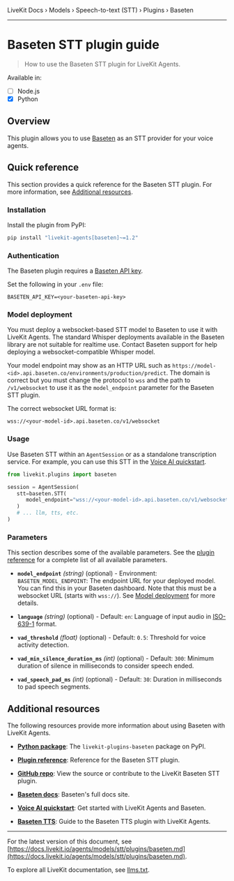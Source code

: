 LiveKit Docs › Models › Speech-to-text (STT) › Plugins › Baseten

---

# Baseten STT plugin guide

> How to use the Baseten STT plugin for LiveKit Agents.

Available in:
- [ ] Node.js
- [x] Python

## Overview

This plugin allows you to use [Baseten](https://www.baseten.co/) as an STT provider for your voice agents.

## Quick reference

This section provides a quick reference for the Baseten STT plugin. For more information, see [Additional resources](#additional-resources).

### Installation

Install the plugin from PyPI:

```bash
pip install "livekit-agents[baseten]~=1.2"

```

### Authentication

The Baseten plugin requires a [Baseten API key](https://app.baseten.co/settings/api-keys).

Set the following in your `.env` file:

```shell
BASETEN_API_KEY=<your-baseten-api-key>

```

### Model deployment

You must deploy a websocket-based STT model to Baseten to use it with LiveKit Agents. The standard Whisper deployments available in the Baseten library are not suitable for realtime use. Contact Baseten support for help deploying a websocket-compatible Whisper model.

Your model endpoint may show as an HTTP URL such as `https://model-<id>.api.baseten.co/environments/production/predict`. The domain is correct but you must change the protocol to `wss` and the path to `/v1/websocket` to use it as the `model_endpoint` parameter for the Baseten STT plugin.

The correct websocket URL format is:

```
wss://<your-model-id>.api.baseten.co/v1/websocket

```

### Usage

Use Baseten STT within an `AgentSession` or as a standalone transcription service. For example, you can use this STT in the [Voice AI quickstart](https://docs.livekit.io/agents/start/voice-ai.md).

```python
from livekit.plugins import baseten

session = AgentSession(
   stt=baseten.STT(
      model_endpoint="wss://<your-model-id>.api.baseten.co/v1/websocket",
   )
   # ... llm, tts, etc.
)

```

### Parameters

This section describes some of the available parameters. See the [plugin reference](https://docs.livekit.io/reference/python/v1/livekit/plugins/baseten/index.html.md#livekit.plugins.baseten.STT) for a complete list of all available parameters.

- **`model_endpoint`** _(string)_ (optional) - Environment: `BASETEN_MODEL_ENDPOINT`: The endpoint URL for your deployed model. You can find this in your Baseten dashboard. Note that this must be a websocket URL (starts with `wss://`). See [Model deployment](#model-deployment) for more details.

- **`language`** _(string)_ (optional) - Default: `en`: Language of input audio in [ISO-639-1](https://en.wikipedia.org/wiki/List_of_ISO_639_language_codes) format.

- **`vad_threshold`** _(float)_ (optional) - Default: `0.5`: Threshold for voice activity detection.

- **`vad_min_silence_duration_ms`** _(int)_ (optional) - Default: `300`: Minimum duration of silence in milliseconds to consider speech ended.

- **`vad_speech_pad_ms`** _(int)_ (optional) - Default: `30`: Duration in milliseconds to pad speech segments.

## Additional resources

The following resources provide more information about using Baseten with LiveKit Agents.

- **[Python package](https://pypi.org/project/livekit-plugins-baseten/)**: The `livekit-plugins-baseten` package on PyPI.

- **[Plugin reference](https://docs.livekit.io/reference/python/v1/livekit/plugins/baseten/index.html.md#livekit.plugins.baseten.STT)**: Reference for the Baseten STT plugin.

- **[GitHub repo](https://github.com/livekit/agents/tree/main/livekit-plugins/livekit-plugins-baseten)**: View the source or contribute to the LiveKit Baseten STT plugin.

- **[Baseten docs](https://docs.baseten.co/)**: Baseten's full docs site.

- **[Voice AI quickstart](https://docs.livekit.io/agents/start/voice-ai.md)**: Get started with LiveKit Agents and Baseten.

- **[Baseten TTS](https://docs.livekit.io/agents/models/tts/plugins/baseten.md)**: Guide to the Baseten TTS plugin with LiveKit Agents.

---


For the latest version of this document, see [https://docs.livekit.io/agents/models/stt/plugins/baseten.md](https://docs.livekit.io/agents/models/stt/plugins/baseten.md).

To explore all LiveKit documentation, see [llms.txt](https://docs.livekit.io/llms.txt).
